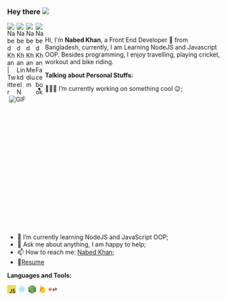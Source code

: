 ### Hey there <img src="https://media.giphy.com/media/hvRJCLFzcasrR4ia7z/giphy.gif" width="25px">
</a>
<a href="https://twitter.com/NabedKhan14">
  <img align="left" alt="Nabed Khan | Twitter" width="22px" src="https://cdn.jsdelivr.net/npm/simple-icons@v3/icons/twitter.svg" />
</a>
<a href="https://www.linkedin.com/in/nabedkhan67/">
  <img align="left" alt="Nabed Khan LinkdeIN" width="22px" src="https://cdn.jsdelivr.net/npm/simple-icons@v3/icons/linkedin.svg" />
</a>
<a href="https://nabedkhan.medium.com/">
  <img align="left" alt="Nabed Khan Medium" width="22px" src="https://cdn.jsdelivr.net/npm/simple-icons@v3/icons/medium.svg" />
</a>
<a href="https://www.facebook.com/nabedkhan67">
  <img align="left" alt="Nabed Khan Facebook" width="22px" src="https://cdn.jsdelivr.net/npm/simple-icons@v3/icons/facebook.svg" />
</a>
<br />

Hi, I'm <strong>Nabed Khan</strong>, a Front End Developer 🚀 from Bangladesh, currently, I am Learning NodeJS and Javascript OOP. Besides programming, I enjoy travelling, playing cricket, workout and bike riding.

  <img align="right" alt="GIF" src="https://github.com/abhisheknaiidu/abhisheknaiidu/blob/master/code.gif?raw=true" width="500" height="320" />
  
**Talking about Personal Stuffs:**

- 👨🏽‍💻 I’m currently working on something cool :wink:;
- 🌱 I’m currently learning NodeJS and JavaScript OOP; 
- 💬 Ask me about anything, I am happy to help;
- 📫 How to reach me: [Nabed Khan](https://www.facebook.com/nabedkhan67);
- 📝[Resume](https://drive.google.com/file/d/1YYmagE1OmQEUuGbI4w52zRJO-js_kS91/view?usp=sharing)

**Languages and Tools:**  

<code><img height="20" src="https://raw.githubusercontent.com/github/explore/80688e429a7d4ef2fca1e82350fe8e3517d3494d/topics/javascript/javascript.png"></code>
<code><img height="20" src="https://raw.githubusercontent.com/github/explore/80688e429a7d4ef2fca1e82350fe8e3517d3494d/topics/react/react.png"></code>
<code><img height="20" src="https://raw.githubusercontent.com/github/explore/80688e429a7d4ef2fca1e82350fe8e3517d3494d/topics/nodejs/nodejs.png"></code>
<code><img height="20" src="https://raw.githubusercontent.com/github/explore/80688e429a7d4ef2fca1e82350fe8e3517d3494d/topics/firebase/firebase.png"></code>
<code><img height="20" src="https://raw.githubusercontent.com/github/explore/80688e429a7d4ef2fca1e82350fe8e3517d3494d/topics/git/git.png"></code>



